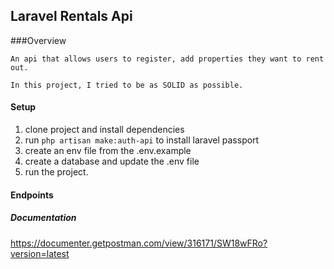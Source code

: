 ## Laravel Rentals Api

###Overview
```
An api that allows users to register, add properties they want to rent out.

In this project, I tried to be as SOLID as possible.
```


#### Setup
1. clone project and install dependencies
2. run `php artisan make:auth-api` to install laravel passport
2. create an env file from the .env.example
3. create a database and update the .env file
4. run the project.


#### Endpoints

##### Documentation

https://documenter.getpostman.com/view/316171/SW18wFRo?version=latest

